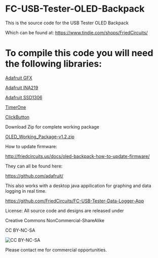 FC-USB-Tester-OLED-Backpack
===========================
This is the source code for the USB Tester OLED Backpack 

Which can be found at:
https://www.tindie.com/shops/FriedCircuits/

To compile this code you will need the following libraries:
===========================

[Adafruit GFX](https://github.com/adafruit/Adafruit-GFX-Library)

[Adafruit INA219](https://github.com/adafruit/Adafruit_INA219)

[Adafruit SSD1306](https://github.com/adafruit/Adafruit_SSD1306)

[TimerOne](https://code.google.com/p/arduino-timerone/)

[ClickButton](http://code.google.com/p/clickbutton/)

Download Zip for complete working package

[OLED_Working_Package-v1.2.zip](https://github.com/FriedCircuits/FC-USB-Tester-OLED-Backpack/blob/master/OLED_Working_Package-v1.2.zip)


How to update firmware:

http://friedcircuits.us/docs/oled-backpack-how-to-update-firmware/


They can all be found here:

https://github.com/adafruit/


This also works with a desktop java appilication for graphing and data logging in real time. 

https://github.com/FriedCircuits/FC-USB-Tester-Data-Logger-App

License: All source code and designs are released under 

Creative Commons NonCommercial-ShareAlike 

CC BY-NC-SA

![CC BY-NC-SA](http://i.creativecommons.org/l/by-nc-sa/3.0/88x31.png)

Please contact me for commercial opportunities. 

